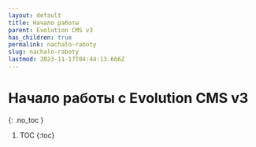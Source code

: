 ```yaml
---
layout: default
title: Начало работы
parent: Evolution CMS v3
has_children: true
permalink: nachalo-raboty
slug: nachalo-raboty
lastmod: 2023-11-17T04:44:13.666Z
---
```


# Начало работы с Evolution CMS v3
{: .no_toc }

1. TOC
{:toc}
